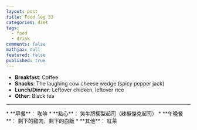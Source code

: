 ```yaml
---
layout: post
title: Food log 33
categories: diet
tags: 
  - food
  - drink
comments: false
mathjax: null
featured: false
published: true
---
```


* **Breakfast**: Coffee
* **Snacks**: The laughing cow cheese wedge (spicy pepper jack)
* **Lunch/Dinner**: Leftover chicken, leftover rice
* **Other**: Black tea
<hr>
* **早餐**： 咖啡
* **點心**： 笑牛牌楔型起司（辣椒傑克起司）
* **午晚餐**： 剩下的雞肉，剩下的白飯
* **其他**： 紅茶
